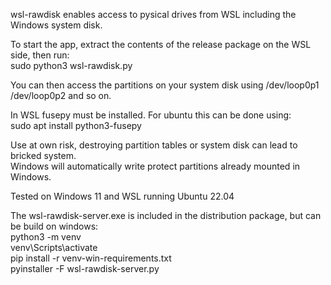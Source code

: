 wsl-rawdisk enables access to pysical drives from WSL including the Windows system disk.

To start the app, extract the contents of the release package on the WSL side, then run:\
sudo python3 wsl-rawdisk.py

You can then access the partitions on your system disk using /dev/loop0p1 /dev/loop0p2 and so on.

In WSL fusepy must be installed. For ubuntu this can be done using:\
sudo apt install python3-fusepy

Use at own risk, destroying partition tables or system disk can lead to bricked system.\
Windows will automatically write protect partitions already mounted in Windows.

Tested on Windows 11 and WSL running Ubuntu 22.04

The wsl-rawdisk-server.exe is included in the distribution package, but can be build on windows:\
python3 -m venv\
venv\Scripts\activate\
pip install -r venv-win-requirements.txt\
pyinstaller -F wsl-rawdisk-server.py
